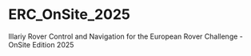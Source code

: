# ERC_OnSite_2025
Illariy Rover Control and Navigation for the European Rover Challenge - OnSite Edition 2025
